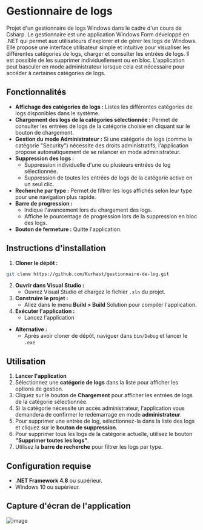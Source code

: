 # Gestionnaire de logs

Projet d'un gestionnaire de logs Windows dans le cadre d'un cours de Csharp. Le gestionnaire est une application Windows Form développé en .NET qui permet aux utilisateurs d'explorer et de gérer les logs de Windows. Elle propose une interface utilisateur simple et intuitive pour visualiser les différentes catégories de logs, charger et consulter les entrées de logs. Il est possible de les supprimer individuellement ou en bloc. L'application peut basculer en mode administrateur lorsque cela est nécessaire pour accéder à certaines catégories de logs.

## Fonctionnalités

- **Affichage des catégories de logs :** Listes les différentes catégories de logs disponibles dans le système.
- **Chargement des logs de la catégories sélectionnée :** Permet de consulter les entrées de logs de la catégorie choisie en cliquant sur le bouton de chargement.
- **Gestion du mode Administrateur :** Si une catégorie de logs (comme la catégorie "Security") nécessite des droits administratifs, l'application propose automatiquement de se relancer en mode administrateur.
- **Suppression des logs :**
    - Suppression individuelle d'une ou plusieurs entrées de log sélectionnée.
    - Suppression de toutes les entrées de logs de la catégorie active en un seul clic.
- **Recherche par type :** Permet de filtrer les logs affichés selon leur type pour une navigation plus rapide.
- **Barre de progression :**
    - Indique l'avancement lors du chargement des logs.
    - Affiche le pourcentage de progression lors de la suppression en bloc des logs.
- **Bouton de fermeture :** Quitte l'application.

## Instructions d'installation

1. **Cloner le dépôt :**
```bash
git clone https://github.com/Kurhast/gestionnaire-de-log.git
```
2. **Ouvrir dans Visual Studio :**
    - Ouvrez Visual Studio et chargez le fichier `.sln` du projet.
3. **Construire le projet :**
    - Allez dans le menu **Build > Build** Solution pour compiler l'application.
4. **Exécuter l'application :**
    - Lancez l'application

 - **Alternative :**
    - Après avoir cloner de dépôt, naviguer dans `bin/Debug` et lancer le `.exe`

## Utilisation

1. **Lancer l'application**
2. Sélectionnez une **catégorie de logs** dans la liste pour afficher les options de gestion.
3. Cliquez sur le bouton de **Chargement** pour afficher les entrées de logs de la catégorie sélectionnée.
4. Si la catégorie nécessite un accès administrateur, l'application vous demandera de confirmer le redémarrage en mode **administrateur**.
5. Pour supprimer une entrée de log, sélectionnez-la dans la liste des logs et cliquez sur le **bouton de suppression**.
6. Pour supprimer tous les logs de la catégorie actuelle, utilisez le bouton **"Supprimer toutes les logs"**.
7. Utilisez la **barre de recherche** pour filtrer les logs par type.

## Configuration requise

- **.NET Framework 4.8** ou supérieur.
- Windows 10 ou supérieur.

## Capture d'écran de l'application

![image](https://github.com/user-attachments/assets/ecb21f98-5051-4333-b140-3c1f2a194564)
